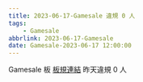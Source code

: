 ```yaml
---
title: 2023-06-17-Gamesale 違規 0 人
tags:
    - Gamesale
abbrlink: 2023-06-17-Gamesale
date: Gamesale-2023-06-17 12:00:00
---
```

Gamesale 板 [板規連結](https://www.ptt.cc/bbs/Gossiping/M.1637425085.A.07D.html)
昨天違規 0 人
